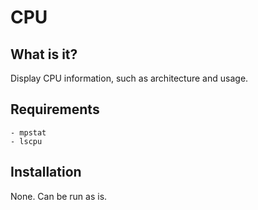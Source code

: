 # CPU

## What is it?

Display CPU information, such as architecture and usage.

## Requirements

```
- mpstat
- lscpu
```

## Installation

None. Can be run as is.
